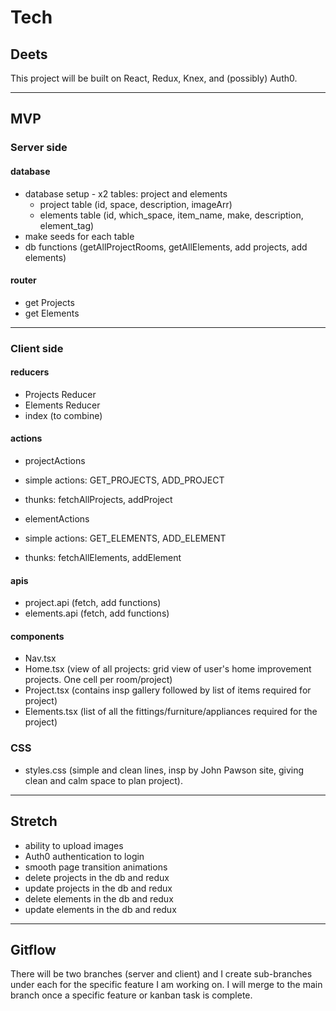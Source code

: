 # Tech

## Deets

This project will be built on React, Redux, Knex, and (possibly) Auth0.

---
## MVP

### Server side

#### database
- database setup - x2 tables: project and elements
    - project table (id, space, description, imageArr)
    - elements table (id, which_space, item_name, make, description, element_tag)
- make seeds for each table
- db functions (getAllProjectRooms, getAllElements, add projects, add elements)

#### router
- get Projects
- get Elements

----
### Client side

#### reducers
- Projects Reducer
- Elements Reducer
- index (to combine)

#### actions
- projectActions 
- simple actions: GET_PROJECTS, ADD_PROJECT
- thunks: fetchAllProjects, addProject

- elementActions 
- simple actions: GET_ELEMENTS, ADD_ELEMENT
- thunks: fetchAllElements, addElement

#### apis
- project.api (fetch, add functions)
- elements.api (fetch, add functions)

#### components
- Nav.tsx 
- Home.tsx (view of all projects: grid view of user's home improvement projects. One cell per room/project)
- Project.tsx (contains insp gallery followed by list of items required for project)
- Elements.tsx (list of all the fittings/furniture/appliances required for the project)

### CSS
- styles.css (simple and clean lines, insp by John Pawson site, giving clean and calm space to plan project).

---
## Stretch
- ability to upload images
- Auth0 authentication to login
- smooth page transition animations
- delete projects in the db and redux
- update projects in the db and redux
- delete elements in the db and redux
- update elements in the db and redux

---
## Gitflow
There will be two branches (server and client) and I create sub-branches under each for the specific feature I am working on. I will merge to the main branch once a specific feature or kanban task is complete.